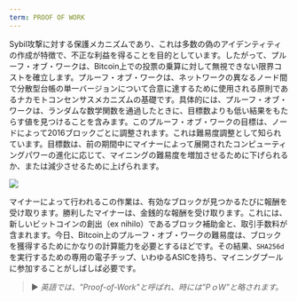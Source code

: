 ```yaml
---
term: PROOF OF WORK
---
```


Sybil攻撃に対する保護メカニズムであり、これは多数の偽のアイデンティティの作成が特徴で、不正な利益を得ることを目的としています。したがって、プルーフ・オブ・ワークは、Bitcoin上での投票の乗算に対して無視できない限界コストを確立します。プルーフ・オブ・ワークは、ネットワークの異なるノード間で分散型台帳の単一バージョンについて合意に達するために使用される原則であるナカモトコンセンサスメカニズムの基礎です。具体的には、プルーフ・オブ・ワークは、ランダムな数学関数を通過したときに、目標数よりも低い結果をもたらす値を見つけることを含みます。このプルーフ・オブ・ワークの目標は、ノードによって2016ブロックごとに調整されます。これは難易度調整として知られています。目標数は、前の期間中にマイナーによって展開されたコンピューティングパワーの進化に応じて、マイニングの難易度を増加させるために下げられるか、または減少させるために上げられます。

![](../../dictionnaire/assets/34.png)

マイナーによって行われるこの作業は、有効なブロックが見つかるたびに報酬を受け取ります。勝利したマイナーは、金銭的な報酬を受け取ります。これには、新しいビットコインの創出（ex nihilo）であるブロック補助金と、取引手数料が含まれます。今日、Bitcoin上のプルーフ・オブ・ワークの難易度は、ブロックを獲得するためにかなりの計算能力を必要とするほどです。その結果、`SHA256d`を実行するための専用の電子チップ、いわゆるASICを持ち、マイニングプールに参加することがしばしば必要です。

> ► *英語では、"Proof-of-Work"と呼ばれ、時には"PｏW"と略されます。*
